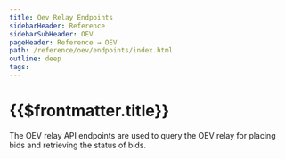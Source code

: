 ```yaml
---
title: Oev Relay Endpoints
sidebarHeader: Reference
sidebarSubHeader: OEV
pageHeader: Reference → OEV
path: /reference/oev/endpoints/index.html
outline: deep
tags:
---
```


<PageHeader/>

<SearchHighlight/>

# {{$frontmatter.title}}

The OEV relay API endpoints are used to query the OEV relay for placing bids and
retrieving the status of bids.